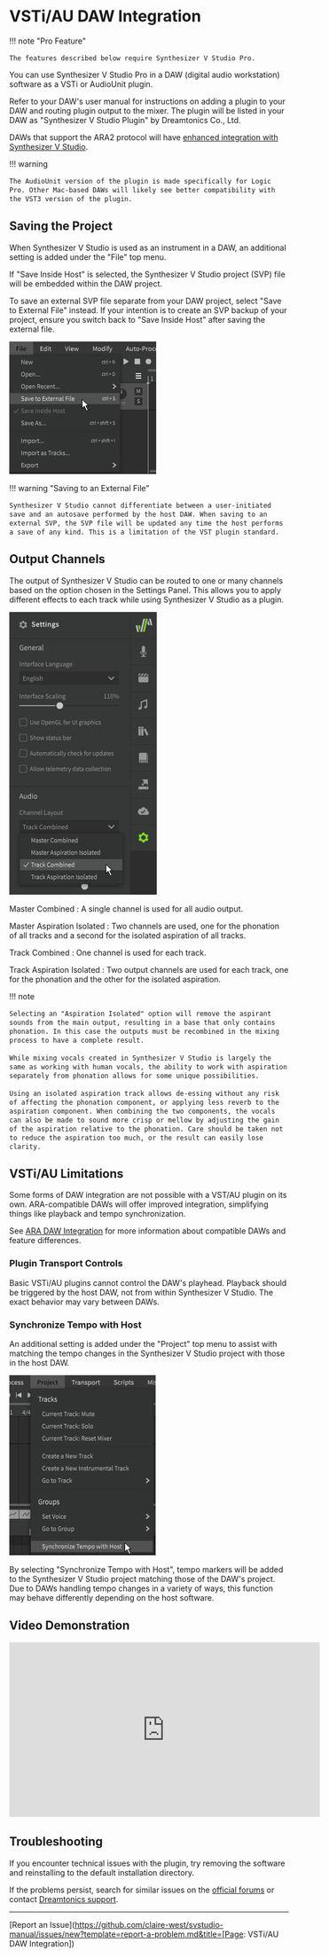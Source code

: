 # VSTi/AU DAW Integration

!!! note "Pro Feature"

    The features described below require Synthesizer V Studio Pro.

You can use Synthesizer V Studio Pro in a DAW (digital audio workstation) software as a VSTi or AudioUnit plugin.

Refer to your DAW's user manual for instructions on adding a plugin to your DAW and routing plugin output to the mixer. The plugin will be listed in your DAW as "Synthesizer V Studio Plugin" by Dreamtonics Co., Ltd.

DAWs that support the ARA2 protocol will have [enhanced integration with Synthesizer V Studio](ara-plugin.md).

!!! warning

    The AudioUnit version of the plugin is made specifically for Logic Pro. Other Mac-based DAWs will likely see better compatibility with the VST3 version of the plugin.

## Saving the Project

When Synthesizer V Studio is used as an instrument in a DAW, an additional setting is added under the "File" top menu.

If "Save Inside Host" is selected, the Synthesizer V Studio project (SVP) file will be embedded within the DAW project.

To save an external SVP file separate from your DAW project, select "Save to External File" instead. If your intention is to create an SVP backup of your project, ensure you switch back to "Save Inside Host" after saving the external file.

![Save Inside Host option](../img/daw-integration/save-inside-host.png)

!!! warning "Saving to an External File"

    Synthesizer V Studio cannot differentiate between a user-initiated save and an autosave performed by the host DAW. When saving to an external SVP, the SVP file will be updated any time the host performs a save of any kind. This is a limitation of the VST plugin standard.

## Output Channels

The output of Synthesizer V Studio can be routed to one or many channels based on the option chosen in the Settings Panel. This allows you to apply different effects to each track while using Synthesizer V Studio as a plugin.

![Output Channels option](../img/daw-integration/output-channels.png)

Master Combined
: A single channel is used for all audio output.

Master Aspiration Isolated
: Two channels are used, one for the phonation of all tracks and a second for the isolated aspiration of all tracks.

Track Combined
: One channel is used for each track.

Track Aspiration Isolated
: Two output channels are used for each track, one for the phonation and the other for the isolated aspiration.

!!! note

    Selecting an "Aspiration Isolated" option will remove the aspirant sounds from the main output, resulting in a base that only contains phonation. In this case the outputs must be recombined in the mixing process to have a complete result.

    While mixing vocals created in Synthesizer V Studio is largely the same as working with human vocals, the ability to work with aspiration separately from phonation allows for some unique possibilities.

    Using an isolated aspiration track allows de-essing without any risk of affecting the phonation component, or applying less reverb to the aspiration component. When combining the two components, the vocals can also be made to sound more crisp or mellow by adjusting the gain of the aspiration relative to the phonation. Care should be taken not to reduce the aspiration too much, or the result can easily lose clarity.

## VSTi/AU Limitations

Some forms of DAW integration are not possible with a VST/AU plugin on its own. ARA-compatible DAWs will offer improved integration, simplifying things like playback and tempo synchronization.

See [ARA DAW Integration](ara-plugin.md) for more information about compatible DAWs and feature differences.

### Plugin Transport Controls

Basic VSTi/AU plugins cannot control the DAW's playhead. Playback should be triggered by the host DAW, not from within Synthesizer V Studio. The exact behavior may vary between DAWs.

### Synchronize Tempo with Host

An additional setting is added under the "Project" top menu to assist with matching the tempo changes in the Synthesizer V Studio project with those in the host DAW.

![Sync Tempo option](../img/daw-integration/sync-tempo.png)

By selecting "Synchronize Tempo with Host", tempo markers will be added to the Synthesizer V Studio project matching those of the DAW's project. Due to DAWs handling tempo changes in a variety of ways, this function may behave differently depending on the host software.

## Video Demonstration

<iframe width="560" height="315" src="https://www.youtube-nocookie.com/embed/jMm7piaJ0ss" title="YouTube video player" frameborder="0" allowfullscreen></iframe>

## Troubleshooting

If you encounter technical issues with the plugin, try removing the software and reinstalling to the default installation directory.

If the problems persist, search for similar issues on the [official forums](https://forum.synthesizerv.com/search) or contact [Dreamtonics support](../support.md).

---

[Report an Issue](https://github.com/claire-west/svstudio-manual/issues/new?template=report-a-problem.md&title=[Page: VSTi/AU DAW Integration])